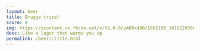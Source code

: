 ```yaml
---
layout: beer
title: Brugge tripel
score: 8
img: https://scontent.xx.fbcdn.net/v/t1.0-0/p480x480/1662198_10152293087613745_1851257445_n.jpg?oh=b848671c89477287305d86fad73fcbf7&oe=5882D8BB
desc: Like a lager that warms you up
permalink: /beer/:title.html
---
```

